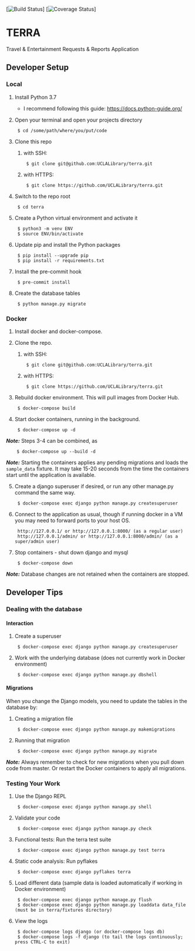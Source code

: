 [![Build Status](https://img.shields.io/github/actions/workflow/status/UCLALibrary/terra/run_tests.yml)] [![Coverage Status](https://img.shields.io/coverallsCoverage/github/UCLALibrary/terra)]

# TERRA
Travel & Entertainment Requests & Reports Application

## Developer Setup

### Local

1. Install Python 3.7
	- I recommend following this guide: https://docs.python-guide.org/
2. Open your terminal and open your projects directory

		$ cd /some/path/where/you/put/code

3. Clone this repo
	1. with SSH:

			$ git clone git@github.com:UCLALibrary/terra.git

	2. with HTTPS:

			$ git clone https://github.com/UCLALibrary/terra.git

4. Switch to the repo root

		$ cd terra

5. Create a Python virtual environment and activate it

		$ python3 -m venv ENV
		$ source ENV/bin/activate

6. Update pip and install the Python packages

		$ pip install --upgrade pip
		$ pip install -r requirements.txt

7. Install the pre-commit hook

		$ pre-commit install

8. Create the database tables

		$ python manage.py migrate

### Docker

1. Install docker and docker-compose.

2. Clone the repo.

	1. with SSH:

			$ git clone git@github.com:UCLALibrary/terra.git

	2. with HTTPS:

			$ git clone https://github.com/UCLALibrary/terra.git

3. Rebuild docker environment.  This will pull images from Docker Hub.

		$ docker-compose build

4. Start docker containers, running in the background.

		$ docker-compose up -d

***Note:*** Steps 3-4 can be combined, as

		$ docker-compose up --build -d

***Note:*** Starting the containers applies any pending migrations and loads the `sample_data` fixture.
It may take 15-20 seconds from the time the containers start until the application is available.

5. Create a django superuser if desired, or run any other manage.py command the same way.

		$ docker-compose exec django python manage.py createsuperuser

6. Connect to the application as usual, though if running docker in a VM you may need to forward ports to your host OS.

		http://127.0.0.1/ or http://127.0.0.1:8000/ (as a regular user)
		http://127.0.0.1/admin/ or http://127.0.0.1:8000/admin/ (as a super/admin user)

7. Stop containers - shut down django and mysql

		$ docker-compose down

***Note:*** Database changes are not retained when the containers are stopped.

## Developer Tips

### Dealing with the database

#### Interaction

1. Create a superuser

		$ docker-compose exec django python manage.py createsuperuser

2. Work with the underlying database (does not currently work in Docker environment)

		$ docker-compose exec django python manage.py dbshell

#### Migrations

When you change the Django models, you need to update the tables in the database by:

1. Creating a migration file

		$ docker-compose exec django python manage.py makemigrations

2. Running that migration

		$ docker-compose exec django python manage.py migrate

***Note:*** Always remember to check for new migrations when you pull down code from master.  Or restart the Docker containers to apply all migrations.

### Testing Your Work

1. Use the Django REPL

		$ docker-compose exec django python manage.py shell

2. Validate your code

		$ docker-compose exec django python manage.py check

3. Functional tests: Run the terra test suite

		$ docker-compose exec django python manage.py test terra

4. Static code analysis: Run pyflakes

		$ docker-compose exec django pyflakes terra

5. Load different data (sample data is loaded automatically if working in Docker environment)

		$ docker-compose exec django python manage.py flush
		$ docker-compose exec django python manage.py loaddata data_file (must be in terra/fixtures directory)

6. View the logs

		$ docker-compose logs django (or docker-compose logs db)
		$ docker-compose logs -f django (to tail the logs continuously; press CTRL-C to exit)
